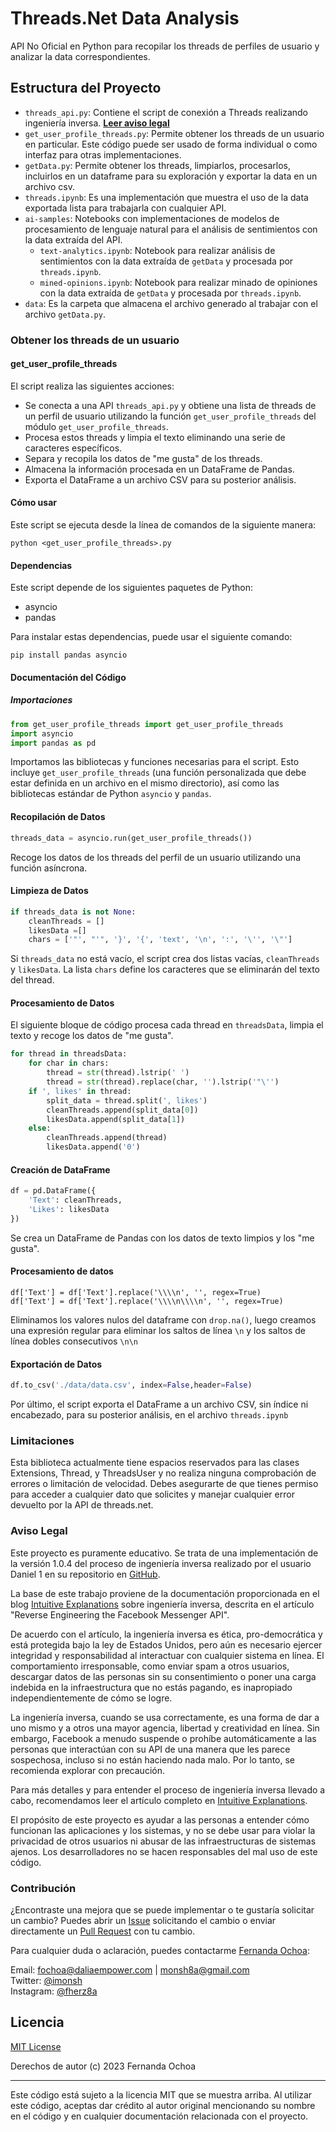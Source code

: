 # Threads.Net Data Analysis

API No Oficial en Python para recopilar los threads de perfiles de usuario y analizar la data correspondientes. 

## Estructura del Proyecto

* ```threads_api.py```: Contiene el script de conexión a Threads realizando ingeniería inversa. [**Leer aviso legal**](#aviso-legal)
* ```get_user_profile_threads.py```: Permite obtener los threads de un usuario en particular. Este código puede ser usado de forma individual o como interfaz para otras implementaciones.
* ```getData.py```: Permite obtener los threads, limpiarlos, procesarlos, incluirlos en un dataframe para su exploración y exportar la data en un archivo csv.
* ```threads.ipynb```: Es una implementación que muestra el uso de la data exportada lista para trabajarla con cualquier API.
* ```ai-samples```: Notebooks con implementaciones de modelos de procesamiento de lenguaje natural para el análisis de sentimientos con la data extraída del API.
    * ```text-analytics.ipynb```: Notebook para realizar análisis de sentimientos con la data extraída de ```getData``` y procesada por ```threads.ipynb```.
    * ```mined-opinions.ipynb```: Notebook para realizar minado de opiniones con la data extraída de ```getData``` y procesada por ```threads.ipynb```.
* ```data```: Es la carpeta que almacena el archivo generado al trabajar con el archivo ```getData.py```.

### Obtener los threads de un usuario

#### get_user_profile_threads
El script realiza las siguientes acciones:

- Se conecta a una API ```threads_api.py``` y obtiene una lista de threads de un perfil de usuario utilizando la función `get_user_profile_threads` del módulo `get_user_profile_threads`.
- Procesa estos threads y limpia el texto eliminando una serie de caracteres específicos.
- Separa y recopila los datos de "me gusta" de los threads.
- Almacena la información procesada en un DataFrame de Pandas.
- Exporta el DataFrame a un archivo CSV para su posterior análisis.

#### Cómo usar

Este script se ejecuta desde la línea de comandos de la siguiente manera:

```shell
python <get_user_profile_threads>.py
```

#### Dependencias

Este script depende de los siguientes paquetes de Python:

- asyncio
- pandas

Para instalar estas dependencias, puede usar el siguiente comando:

```shell
pip install pandas asyncio
```

#### Documentación del Código

##### Importaciones

```python
from get_user_profile_threads import get_user_profile_threads
import asyncio
import pandas as pd
```

Importamos las bibliotecas y funciones necesarias para el script. Esto incluye `get_user_profile_threads` (una función personalizada que debe estar definida en un archivo en el mismo directorio), así como las bibliotecas estándar de Python `asyncio` y `pandas`.

#### Recopilación de Datos

```python
threads_data = asyncio.run(get_user_profile_threads())
```

Recoge los datos de los threads del perfil de un usuario utilizando una función asíncrona.

#### Limpieza de Datos

```python
if threads_data is not None:
    cleanThreads = []
    likesData =[]
    chars = ['"', "'", '}', '{', 'text', '\n', ':', '\'', '\"']
```

Si `threads_data` no está vacío, el script crea dos listas vacías, `cleanThreads` y `likesData`. La lista `chars` define los caracteres que se eliminarán del texto del thread.

#### Procesamiento de Datos

El siguiente bloque de código procesa cada thread en `threadsData`, limpia el texto y recoge los datos de "me gusta".

```python
for thread in threadsData:
    for char in chars:
        thread = str(thread).lstrip(' ')
        thread = str(thread).replace(char, '').lstrip('"\'')
    if ', likes' in thread:
        split_data = thread.split(', likes')
        cleanThreads.append(split_data[0])
        likesData.append(split_data[1])
    else:
        cleanThreads.append(thread)
        likesData.append('0')
```

#### Creación de DataFrame

```python
df = pd.DataFrame({
    'Text': cleanThreads,
    'Likes': likesData
})
```

Se crea un DataFrame de Pandas con los datos de texto limpios y los "me gusta".

#### Procesamiento de datos

```df = df.dropna()
df['Text'] = df['Text'].replace('\\\\n', '', regex=True)
df['Text'] = df['Text'].replace('\\\\n\\\\n', '', regex=True)
```

Eliminamos los valores nulos del dataframe con ```drop.na()```, luego creamos una expresión regular para eliminar los saltos de línea ```\n``` y los saltos de línea dobles consecutivos ```\n\n```

#### Exportación de Datos

```python
df.to_csv('./data/data.csv', index=False,header=False)
```

Por último, el script exporta el DataFrame a un archivo CSV, sin índice ni encabezado, para su posterior análisis, en el archivo ```threads.ipynb```


### Limitaciones

Esta biblioteca actualmente tiene espacios reservados para las clases Extensions, Thread, y ThreadsUser y no realiza ninguna comprobación de errores o limitación de velocidad. Debes asegurarte de que tienes permiso para acceder a cualquier dato que solicites y manejar cualquier error devuelto por la API de threads.net.

### Aviso Legal

Este proyecto es puramente educativo. Se trata de una implementación de la versión 1.0.4 del proceso de ingeniería inversa realizado por el usuario Daniel 1 en su repositorio en [GitHub](https://github.com/Danie1/threads-api).

La base de este trabajo proviene de la documentación proporcionada en el blog [Intuitive Explanations](https://intuitiveexplanations.com/tech/messenger) sobre ingeniería inversa, descrita en el artículo "Reverse Engineering the Facebook Messenger API".

De acuerdo con el artículo, la ingeniería inversa es ética, pro-democrática y está protegida bajo la ley de Estados Unidos, pero aún es necesario ejercer integridad y responsabilidad al interactuar con cualquier sistema en línea. El comportamiento irresponsable, como enviar spam a otros usuarios, descargar datos de las personas sin su consentimiento o poner una carga indebida en la infraestructura que no estás pagando, es inapropiado independientemente de cómo se logre.

La ingeniería inversa, cuando se usa correctamente, es una forma de dar a uno mismo y a otros una mayor agencia, libertad y creatividad en línea. Sin embargo, Facebook a menudo suspende o prohíbe automáticamente a las personas que interactúan con su API de una manera que les parece sospechosa, incluso si no están haciendo nada malo. Por lo tanto, se recomienda explorar con precaución.

Para más detalles y para entender el proceso de ingeniería inversa llevado a cabo, recomendamos leer el artículo completo en [Intuitive Explanations](https://intuitiveexplanations.com/tech/messenger).

El propósito de este proyecto es ayudar a las personas a entender cómo funcionan las aplicaciones y los sistemas, y no se debe usar para violar la privacidad de otros usuarios ni abusar de las infraestructuras de sistemas ajenos. Los desarrolladores no se hacen responsables del mal uso de este código.

### Contribución

¿Encontraste una mejora que se puede implementar o te gustaría solicitar un cambio? Puedes abrir un [Issue](https://github.com/FernandaOchoa/ThreadsAPI/issues) solicitando el cambio o enviar directamente un [Pull Request](https://github.com/FernandaOchoa/ThreadsAPI/pulls) con tu cambio.

Para cualquier duda o aclaración, puedes contactarme [Fernanda Ochoa](https://github.com/FernandaOchoa):

Email: fochoa@daliaempower.com | monsh8a@gmail.com  
Twitter: [@imonsh](https://twitter.com/imonsh)  
Instagram: [@fherz8a](https://www.instagram.com/fherz8a/)

## Licencia


[MIT License](https://github.com/FernandaOchoa/ThreadsAPI/blob/main/LICENSE)

Derechos de autor (c) 2023 Fernanda Ochoa

---

Este código está sujeto a la licencia MIT que se muestra arriba. Al utilizar este código, aceptas dar crédito al autor original mencionando su nombre en el código y en cualquier documentación relacionada con el proyecto.
